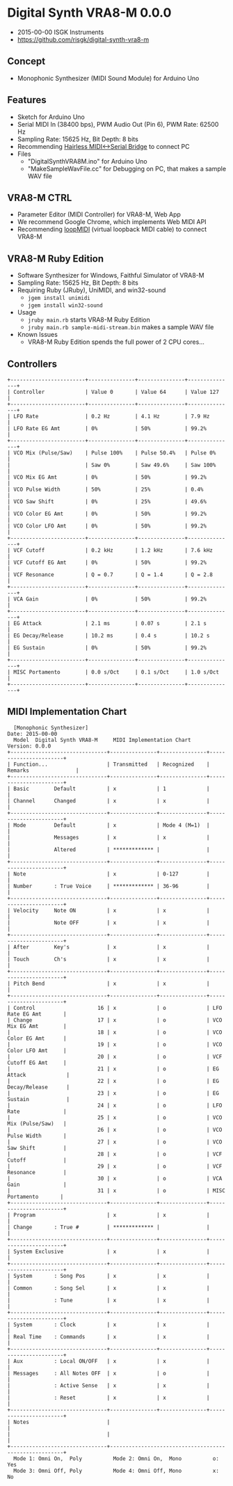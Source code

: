 # Digital Synth VRA8-M 0.0.0

- 2015-00-00 ISGK Instruments
- <https://github.com/risgk/digital-synth-vra8-m>

## Concept

- Monophonic Synthesizer (MIDI Sound Module) for Arduino Uno

## Features

- Sketch for Arduino Uno
- Serial MIDI In (38400 bps), PWM Audio Out (Pin 6), PWM Rate: 62500 Hz
- Sampling Rate: 15625 Hz, Bit Depth: 8 bits
- Recommending [Hairless MIDI<->Serial Bridge](http://projectgus.github.io/hairless-midiserial/) to connect PC
- Files
    - "DigitalSynthVRA8M.ino" for Arduino Uno
    - "MakeSampleWavFile.cc" for Debugging on PC, that makes a sample WAV file

## VRA8-M CTRL

- Parameter Editor (MIDI Controller) for VRA8-M, Web App
- We recommend Google Chrome, which implements Web MIDI API
- Recommending [loopMIDI](http://www.tobias-erichsen.de/software/loopmidi.html) (virtual loopback MIDI cable) to connect VRA8-M

## VRA8-M Ruby Edition

- Software Synthesizer for Windows, Faithful Simulator of VRA8-M
- Sampling Rate: 15625 Hz, Bit Depth: 8 bits
- Requiring Ruby (JRuby), UniMIDI, and win32-sound
    - `jgem install unimidi`
    - `jgem install win32-sound`
- Usage
    - `jruby main.rb` starts VRA8-M Ruby Edition
    - `jruby main.rb sample-midi-stream.bin` makes a sample WAV file
- Known Issues
    - VRA8-M Ruby Edition spends the full power of 2 CPU cores...

## Controllers

    +------------------------+---------------+---------------+---------------+
    | Controller             | Value 0       | Value 64      | Value 127     |
    +------------------------+---------------+---------------+---------------+
    | LFO Rate               | 0.2 Hz        | 4.1 Hz        | 7.9 Hz        |
    | LFO Rate EG Amt        | 0%            | 50%           | 99.2%         |
    +------------------------+---------------+---------------+---------------+
    | VCO Mix (Pulse/Saw)    | Pulse 100%    | Pulse 50.4%   | Pulse 0%      |
    |                        | Saw 0%        | Saw 49.6%     | Saw 100%      |
    | VCO Mix EG Amt         | 0%            | 50%           | 99.2%         |
    | VCO Pulse Width        | 50%           | 25%           | 0.4%          |
    | VCO Saw Shift          | 0%            | 25%           | 49.6%         |
    | VCO Color EG Amt       | 0%            | 50%           | 99.2%         |
    | VCO Color LFO Amt      | 0%            | 50%           | 99.2%         |
    +------------------------+---------------+---------------+---------------+
    | VCF Cutoff             | 0.2 kHz       | 1.2 kHz       | 7.6 kHz       |
    | VCF Cutoff EG Amt      | 0%            | 50%           | 99.2%         |
    | VCF Resonance          | Q = 0.7       | Q = 1.4       | Q = 2.8       |
    +------------------------+---------------+---------------+---------------+
    | VCA Gain               | 0%            | 50%           | 99.2%         |
    +------------------------+---------------+---------------+---------------+
    | EG Attack              | 2.1 ms        | 0.07 s        | 2.1 s         |
    | EG Decay/Release       | 10.2 ms       | 0.4 s         | 10.2 s        |
    | EG Sustain             | 0%            | 50%           | 99.2%         |
    +------------------------+---------------+---------------+---------------+
    | MISC Portamento        | 0.0 s/Oct     | 0.1 s/Oct     | 1.0 s/Oct     |
    +------------------------+---------------+---------------+---------------+

## MIDI Implementation Chart

      [Monophonic Synthesizer]                                        Date: 2015-00-00       
      Model  Digital Synth VRA8-M     MIDI Implementation Chart       Version: 0.0.0         
    +-------------------------------+---------------+---------------+-----------------------+
    | Function...                   | Transmitted   | Recognized    | Remarks               |
    +-------------------------------+---------------+---------------+-----------------------+
    | Basic        Default          | x             | 1             |                       |
    | Channel      Changed          | x             | x             |                       |
    +-------------------------------+---------------+---------------+-----------------------+
    | Mode         Default          | x             | Mode 4 (M=1)  |                       |
    |              Messages         | x             | x             |                       |
    |              Altered          | ************* |               |                       |
    +-------------------------------+---------------+---------------+-----------------------+
    | Note                          | x             | 0-127         |                       |
    | Number       : True Voice     | ************* | 36-96         |                       |
    +-------------------------------+---------------+---------------+-----------------------+
    | Velocity     Note ON          | x             | x             |                       |
    |              Note OFF         | x             | x             |                       |
    +-------------------------------+---------------+---------------+-----------------------+
    | After        Key's            | x             | x             |                       |
    | Touch        Ch's             | x             | x             |                       |
    +-------------------------------+---------------+---------------+-----------------------+
    | Pitch Bend                    | x             | x             |                       |
    +-------------------------------+---------------+---------------+-----------------------+
    | Control                    16 | x             | o             | LFO Rate EG Amt       |
    | Change                     17 | x             | o             | VCO Mix EG Amt        |
    |                            18 | x             | o             | VCO Color EG Amt      |
    |                            19 | x             | o             | VCO Color LFO Amt     |
    |                            20 | x             | o             | VCF Cutoff EG Amt     |
    |                            21 | x             | o             | EG Attack             |
    |                            22 | x             | o             | EG Decay/Release      |
    |                            23 | x             | o             | EG Sustain            |
    |                            24 | x             | o             | LFO Rate              |
    |                            25 | x             | o             | VCO Mix (Pulse/Saw)   |
    |                            26 | x             | o             | VCO Pulse Width       |
    |                            27 | x             | o             | VCO Saw Shift         |
    |                            28 | x             | o             | VCF Cutoff            |
    |                            29 | x             | o             | VCF Resonance         |
    |                            30 | x             | o             | VCA Gain              |
    |                            31 | x             | o             | MISC Portamento       |
    +-------------------------------+---------------+---------------+-----------------------+
    | Program                       | x             | x             |                       |
    | Change       : True #         | ************* |               |                       |
    +-------------------------------+---------------+---------------+-----------------------+
    | System Exclusive              | x             | x             |                       |
    +-------------------------------+---------------+---------------+-----------------------+
    | System       : Song Pos       | x             | x             |                       |
    | Common       : Song Sel       | x             | x             |                       |
    |              : Tune           | x             | x             |                       |
    +-------------------------------+---------------+---------------+-----------------------+
    | System       : Clock          | x             | x             |                       |
    | Real Time    : Commands       | x             | x             |                       |
    +-------------------------------+---------------+---------------+-----------------------+
    | Aux          : Local ON/OFF   | x             | x             |                       |
    | Messages     : All Notes OFF  | x             | o             |                       |
    |              : Active Sense   | x             | x             |                       |
    |              : Reset          | x             | x             |                       |
    +-------------------------------+---------------+---------------+-----------------------+
    | Notes                         |                                                       |
    |                               |                                                       |
    +-------------------------------+-------------------------------------------------------+
      Mode 1: Omni On,  Poly          Mode 2: Omni On,  Mono          o: Yes                 
      Mode 3: Omni Off, Poly          Mode 4: Omni Off, Mono          x: No                  
